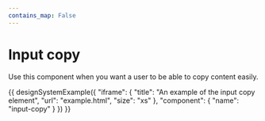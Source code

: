 ```yaml
---
contains_map: False
---
```

# Input copy

Use this component when you want a user to be able to copy content easily.

{{ designSystemExample({
"iframe": {
    "title": "An example of the input copy element",
    "url": "example.html",
    "size": "xs"
},
"component": {
    "name": "input-copy"
}
}) }}
